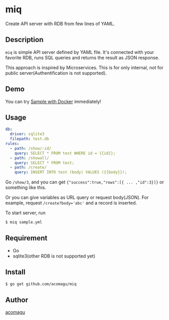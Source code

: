 # miq
Create API server with RDB from few lines of YAML.

## Description
`miq` is simple API server defined by YAML file. It's connected with your favorite RDB, runs SQL queries and returns the result as JSON response.

This approach is inspired by Microservices. This is for only internal, not for public server(Authentification is not supported).

## Demo

You can try [Sample with Docker](https://github.com/acomagu/miq-mysql-sample) immediately!

## Usage

```yaml
db:
  driver: sqlite3
  filepath: test.db
rules:
  - path: /show/:id/
    query: SELECT * FROM test WHERE id = {{id}};
  - path: /showall/
    query: SELECT * FROM test;
  - path: /create/
    query: INSERT INTO test (body) VALUES ({{body}});
```

Go `/show/3`, and you can get `{"success":true,"rows":[{ ... ,"id":3}]}` or something like this.

Or you can give variables as URL query or request body(JSON). For example, request `/create?body='abc'` and a record is inserted.

To start server, run

```bash
$ miq sample.yml
```

## Requirement
- Go
- sqlite3(other RDB is not supported yet)

## Install
```bash
$ go get github.com/acomagu/miq
```

## Author
[acomagu](https://github.com/acomagu)
